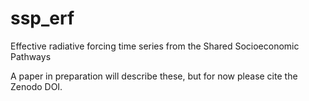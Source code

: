 # ssp_erf
Effective radiative forcing time series from the Shared Socioeconomic Pathways

A paper in preparation will describe these, but for now please cite the Zenodo DOI.
